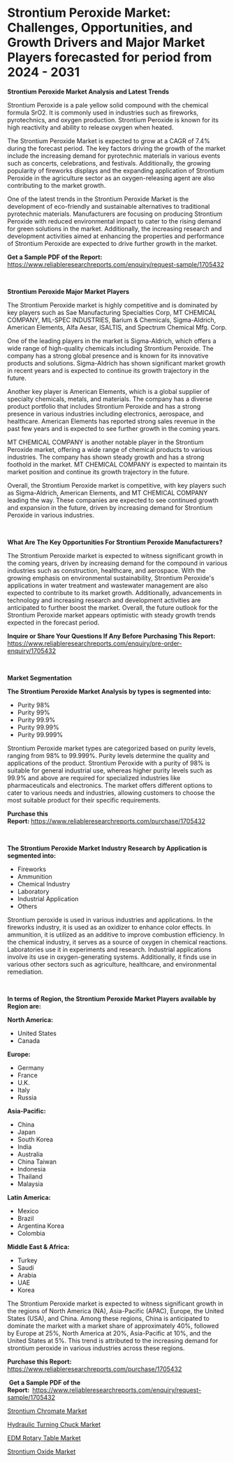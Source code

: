 <p><h1>Strontium Peroxide Market: Challenges, Opportunities, and Growth Drivers and Major Market Players forecasted for period from 2024 - 2031</h1></p><p><strong>Strontium Peroxide Market Analysis and Latest Trends</strong></p>
<p><p>Strontium Peroxide is a pale yellow solid compound with the chemical formula SrO2. It is commonly used in industries such as fireworks, pyrotechnics, and oxygen production. Strontium Peroxide is known for its high reactivity and ability to release oxygen when heated.</p><p>The Strontium Peroxide Market is expected to grow at a CAGR of 7.4% during the forecast period. The key factors driving the growth of the market include the increasing demand for pyrotechnic materials in various events such as concerts, celebrations, and festivals. Additionally, the growing popularity of fireworks displays and the expanding application of Strontium Peroxide in the agriculture sector as an oxygen-releasing agent are also contributing to the market growth.</p><p>One of the latest trends in the Strontium Peroxide Market is the development of eco-friendly and sustainable alternatives to traditional pyrotechnic materials. Manufacturers are focusing on producing Strontium Peroxide with reduced environmental impact to cater to the rising demand for green solutions in the market. Additionally, the increasing research and development activities aimed at enhancing the properties and performance of Strontium Peroxide are expected to drive further growth in the market.</p></p>
<p><strong>Get a Sample PDF of the Report:&nbsp;</strong> <a href="https://www.reliableresearchreports.com/enquiry/request-sample/1705432">https://www.reliableresearchreports.com/enquiry/request-sample/1705432</a></p>
<p>&nbsp;</p>
<p><strong>Strontium Peroxide Major Market Players</strong></p>
<p><p>The Strontium Peroxide market is highly competitive and is dominated by key players such as Sae Manufacturing Specialties Corp, MT CHEMICAL COMPANY, MIL-SPEC INDUSTRIES, Barium & Chemicals, Sigma-Aldrich, American Elements, Alfa Aesar, ISALTIS, and Spectrum Chemical Mfg. Corp. </p><p>One of the leading players in the market is Sigma-Aldrich, which offers a wide range of high-quality chemicals including Strontium Peroxide. The company has a strong global presence and is known for its innovative products and solutions. Sigma-Aldrich has shown significant market growth in recent years and is expected to continue its growth trajectory in the future. </p><p>Another key player is American Elements, which is a global supplier of specialty chemicals, metals, and materials. The company has a diverse product portfolio that includes Strontium Peroxide and has a strong presence in various industries including electronics, aerospace, and healthcare. American Elements has reported strong sales revenue in the past few years and is expected to see further growth in the coming years.</p><p>MT CHEMICAL COMPANY is another notable player in the Strontium Peroxide market, offering a wide range of chemical products to various industries. The company has shown steady growth and has a strong foothold in the market. MT CHEMICAL COMPANY is expected to maintain its market position and continue its growth trajectory in the future.</p><p>Overall, the Strontium Peroxide market is competitive, with key players such as Sigma-Aldrich, American Elements, and MT CHEMICAL COMPANY leading the way. These companies are expected to see continued growth and expansion in the future, driven by increasing demand for Strontium Peroxide in various industries.</p></p>
<p>&nbsp;</p>
<p><strong>What Are The Key Opportunities For Strontium Peroxide Manufacturers?</strong></p>
<p><p>The Strontium Peroxide market is expected to witness significant growth in the coming years, driven by increasing demand for the compound in various industries such as construction, healthcare, and aerospace. With the growing emphasis on environmental sustainability, Strontium Peroxide's applications in water treatment and wastewater management are also expected to contribute to its market growth. Additionally, advancements in technology and increasing research and development activities are anticipated to further boost the market. Overall, the future outlook for the Strontium Peroxide market appears optimistic with steady growth trends expected in the forecast period.</p></p>
<p><strong>Inquire or Share Your Questions If Any Before Purchasing This Report:</strong> <a href="https://www.reliableresearchreports.com/enquiry/pre-order-enquiry/1705432">https://www.reliableresearchreports.com/enquiry/pre-order-enquiry/1705432</a></p>
<p>&nbsp;</p>
<p><strong>Market Segmentation</strong></p>
<p><strong>The Strontium Peroxide Market Analysis by types is segmented into:</strong></p>
<p><ul><li>Purity 98%</li><li>Purity 99%</li><li>Purity 99.9%</li><li>Purity 99.99%</li><li>Purity 99.999%</li></ul></p>
<p><p>Strontium Peroxide market types are categorized based on purity levels, ranging from 98% to 99.999%. Purity levels determine the quality and applications of the product. Strontium Peroxide with a purity of 98% is suitable for general industrial use, whereas higher purity levels such as 99.9% and above are required for specialized industries like pharmaceuticals and electronics. The market offers different options to cater to various needs and industries, allowing customers to choose the most suitable product for their specific requirements.</p></p>
<p><strong>Purchase this Report:&nbsp;</strong><a href="https://www.reliableresearchreports.com/purchase/1705432">https://www.reliableresearchreports.com/purchase/1705432</a></p>
<p>&nbsp;</p>
<p><strong>The Strontium Peroxide Market Industry Research by Application is segmented into:</strong></p>
<p><ul><li>Fireworks</li><li>Ammunition</li><li>Chemical Industry</li><li>Laboratory</li><li>Industrial Application</li><li>Others</li></ul></p>
<p><p>Strontium peroxide is used in various industries and applications. In the fireworks industry, it is used as an oxidizer to enhance color effects. In ammunition, it is utilized as an additive to improve combustion efficiency. In the chemical industry, it serves as a source of oxygen in chemical reactions. Laboratories use it in experiments and research. Industrial applications involve its use in oxygen-generating systems. Additionally, it finds use in various other sectors such as agriculture, healthcare, and environmental remediation.</p></p>
<p>&nbsp;</p>
<p><strong>In terms of Region, the Strontium Peroxide Market Players available by Region are:</strong></p>
<p>
    <p> <strong> North America: </strong>
        <ul>
            <li>United States</li>
            <li>Canada</li>
        </ul>
        </p> 
    <p> <strong> Europe: </strong>
        <ul>
            <li>Germany</li>
            <li>France</li>
            <li>U.K.</li>
            <li>Italy</li>
            <li>Russia</li>
        </ul>
        </p> 
    <p> <strong> Asia-Pacific: </strong>
        <ul>
            <li>China</li>
            <li>Japan</li>
            <li>South Korea</li>
            <li>India</li>
            <li>Australia</li>
            <li>China Taiwan</li>
            <li>Indonesia</li>
            <li>Thailand</li>
            <li>Malaysia</li>
        </ul>
        </p> 
    <p> <strong> Latin America: </strong>
        <ul>
            <li>Mexico</li>
            <li>Brazil</li>
            <li>Argentina Korea</li>
            <li>Colombia</li>
        </ul>
        </p> 
    <p> <strong> Middle East & Africa: </strong>
        <ul>
            <li>Turkey</li>
            <li>Saudi</li>
            <li>Arabia</li>
            <li>UAE</li>
            <li>Korea</li>
        </ul>
    </p>
    </p>
<p><p>The Strontium Peroxide market is expected to witness significant growth in the regions of North America (NA), Asia-Pacific (APAC), Europe, the United States (USA), and China. Among these regions, China is anticipated to dominate the market with a market share of approximately 40%, followed by Europe at 25%, North America at 20%, Asia-Pacific at 10%, and the United States at 5%. This trend is attributed to the increasing demand for strontium peroxide in various industries across these regions.</p></p>
<p><strong>Purchase this Report: </strong><a href="https://www.reliableresearchreports.com/purchase/1705432">https://www.reliableresearchreports.com/purchase/1705432</a></p>
<p>&nbsp;<strong>Get a Sample PDF of the Report:&nbsp;&nbsp;</strong><a href="https://www.reliableresearchreports.com/enquiry/request-sample/1705432">https://www.reliableresearchreports.com/enquiry/request-sample/1705432</a></p>
<p><strong></strong></p>
<p><p><a href="https://github.com/changoleonlaverguenzanoexiste/Market-Research-Report-List-2/blob/main/strontium-chromate-market.md">Strontium Chromate Market</a></p><p><a href="https://issuu.com/reportprime-2/docs/hydraulic-turning-chuck-market-size-2030.pptx">Hydraulic Turning Chuck Market</a></p><p><a href="https://issuu.com/reportprime-2/docs/edm-rotary-table-market-size-2030.pptx">EDM Rotary Table Market</a></p><p><a href="https://github.com/dimitrishawkinswaynenp91rgz/Market-Research-Report-List-1/blob/main/strontium-oxide-market.md">Strontium Oxide Market</a></p></p>
